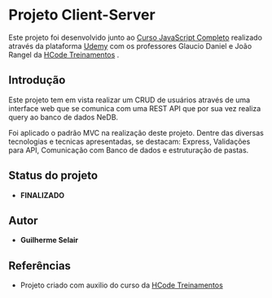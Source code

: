 # Projeto Client-Server

Este projeto foi desenvolvido junto ao [Curso JavaScript Completo](https://www.udemy.com/course/javascript-curso-completo/) realizado através da plataforma [Udemy](https://www.udemy.com/) com os professores Glaucio Daniel e João Rangel da [HCode Treinamentos](https://hcode.com.br/#/) .

## Introdução

Este projeto tem em vista realizar um CRUD de usuários através de uma interface web que se comunica com uma REST API que por sua vez realiza query ao banco de dados NeDB.

Foi aplicado o padrão MVC na realização deste projeto. Dentre das diversas tecnologias e tecnicas apresentadas, se destacam: Express, Validações para API, Comunicação com Banco de dados e estruturação de pastas.

## Status do projeto
* **FINALIZADO**

## Autor

* **Guilherme Selair** 

## Referências

* Projeto criado com auxilio do curso da [HCode Treinamentos](https://hcode.com.br/#/)
